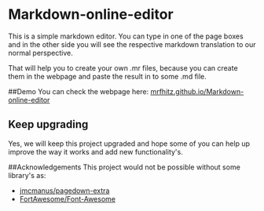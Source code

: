 Markdown-online-editor
======================
This is a simple markdown editor. You can type in one of the page boxes and in the other side you will see the respective markdown translation to our normal perspective.

That will help you to create your own .mr files, because you can create them in the webpage and paste the result in to some .md file.

##Demo
You can check the webpage here: [mrfhitz.github.io/Markdown-online-editor](https://mrfhitz.github.io/Markdown-online-editor)

## Keep upgrading
Yes, we will keep this project upgraded and hope some of you can help up improve the way it works and add new functionality's. 

##Acknowledgements 
This project would not be possible without some library's as:

+ [jmcmanus/pagedown-extra](https://github.com/jmcmanus/pagedown-extra)
+ [FortAwesome/Font-Awesome](https://github.com/FortAwesome/Font-Awesome)
